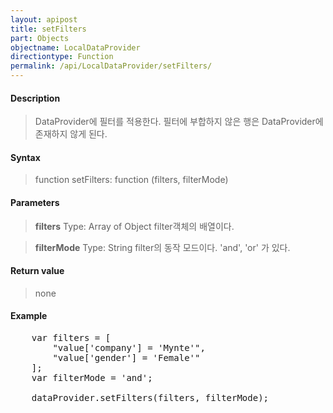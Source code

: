 ```yaml
---
layout: apipost
title: setFilters
part: Objects
objectname: LocalDataProvider
directiontype: Function
permalink: /api/LocalDataProvider/setFilters/
---
```



#### Description

> DataProvider에 필터를 적용한다. 필터에 부합하지 않은 행은 DataProvider에 존재하지 않게 된다.

#### Syntax

> function setFilters: function (filters, filterMode)

#### Parameters

> **filters**
> Type: Array of Object
> filter객체의 배열이다.

> **filterMode**
> Type: String
> filter의 동작 모드이다. 'and', 'or' 가 있다.

#### Return value

> none

#### Example

<pre class="prettyprint">
    var filters = [
        "value['company'] = 'Mynte'",
        "value['gender'] = 'Female'"
    ];
    var filterMode = 'and';

    dataProvider.setFilters(filters, filterMode);	
</pre>
